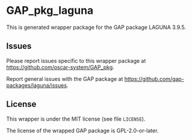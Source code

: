# GAP_pkg_laguna

This is generated wrapper package for the GAP package LAGUNA 3.9.5.

## Issues

Please report issues specific to this wrapper package at <https://github.com/oscar-system/GAP_pkg>.

Report general issues with the GAP package at <https://github.com/gap-packages/laguna/issues>.

## License

This wrapper is under the MIT license (see file `LICENSE`).

The license of the wrapped GAP package is GPL-2.0-or-later.
